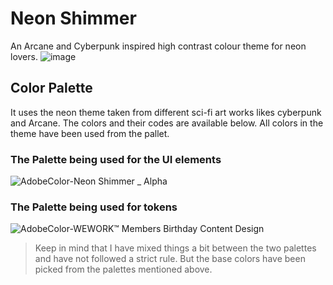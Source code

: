 # Neon Shimmer
An Arcane and Cyberpunk inspired high contrast colour theme for neon lovers.
![image](https://user-images.githubusercontent.com/19551058/144483887-d696e39e-ac52-4ce3-b9eb-3baa4e7f2931.png)

## Color Palette
It uses the neon theme taken from different sci-fi art works likes cyberpunk and Arcane. The colors and their codes are available below. All colors in the theme have been used from the pallet.

### The Palette being used for the UI elements
![AdobeColor-Neon Shimmer _ Alpha](https://user-images.githubusercontent.com/19551058/144379388-f96e7d86-51ab-42db-ab64-f9a9a3cc55d5.jpeg)

### The Palette being used for tokens
![AdobeColor-WEWORK™ Members Birthday  Content Design](https://user-images.githubusercontent.com/19551058/144456766-81c2d6db-aff9-47a6-8424-d694f010989c.jpeg)

> Keep in mind that I have mixed things a bit between the two palettes and have not followed a strict rule. But the base colors have been picked from the palettes mentioned above.